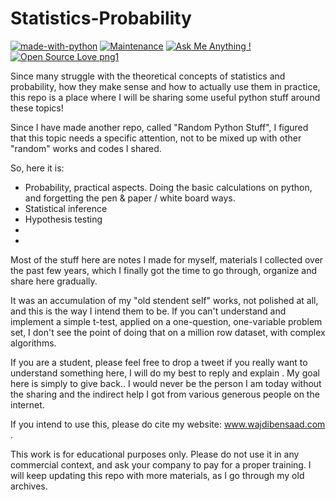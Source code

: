 # Statistics-Probability

[![made-with-python](https://img.shields.io/badge/Made%20with-Python-1f425f.svg)](https://twitter.com/wajdi_bs)
 [![Maintenance](https://img.shields.io/badge/Maintained%3F-yes-green.svg)](https://twitter.com/wajdi_bs) [![Ask Me Anything !](https://img.shields.io/badge/Ask%20me-anything-1abc9c.svg)](https://twitter.com/wajdi_bs)  [![Open Source Love png1](https://badges.frapsoft.com/os/v1/open-source.png?v=103)](https://twitter.com/wajdi_bs)




Since many struggle with the theoretical concepts of statistics and probability, how they make sense and how to actually use them in practice, this repo is a place where I will be sharing some useful python stuff around these topics!

Since I have made another repo, called "Random Python Stuff", I figured that this topic needs a specific attention, not to be mixed up with other "random" works and codes I shared.

So, here it is:

- Probability, practical aspects. Doing the basic calculations on python, and forgetting the pen & paper / white board ways.
- Statistical inference
- Hypothesis testing
- 
- 
 
 
 Most of the stuff here are notes I made for myself, materials I collected over the past few years, which I finally got the time to go through, organize and share here gradually.
 
 
 It was an accumulation of my "old stendent self" works, not polished at all, and this is the way I intend them to be. If you can't understand and implement a simple t-test, applied on a one-question, one-variable problem set, I don't see the point of doing that on a million row dataset, with complex algorithms.
 
 If you are a student, please feel free to drop a tweet if you really want to understand something here, I will do my best to reply and explain .
 My goal here is simply to give back.. I would never be the person I am today without the sharing and the indirect help I got from various generous people on the internet.
 

If you intend to use this, please do cite my website: www.wajdibensaad.com .


This work is for educational purposes only. Please do not use it in any commercial context, and ask your company to pay for a proper training. 
I will keep updating this repo with more materials, as I go through my old archives.
